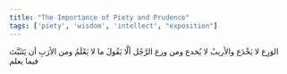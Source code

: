 ```yaml
---
title: "The Importance of Piety and Prudence"
tags: ['piety', 'wisdom', 'intellect', "exposition"]
---
```


 الوَرِع لا يَخْدَع والأريبُ لا يُخدع
ومن ورع الرَّجُل ألَّا يَقُولَ ما لا يَعْلَمُ ومن الأرَبِ أن يَتَثَبَّتَ فيما يعلم

